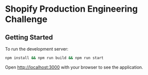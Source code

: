 # Shopify Production Engineering Challenge

## Getting Started

To run the development server:

```bash
npm install && npm run build && npm run start
```

Open [http://localhost:3000](http://localhost:3000) with your browser to see the application.

